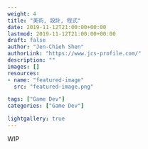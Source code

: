 ```yaml
---
weight: 4
title: "美術, 設計, 程式"
date: 2019-11-12T21:00:00+00:00
lastmod: 2019-11-12T21:00:00+00:00
draft: false
author: "Jen-Chieh Shen"
authorLink: "https://www.jcs-profile.com/"
description: ""
images: []
resources:
- name: "featured-image"
  src: "featured-image.png"

tags: ["Game Dev"]
categories: ["Game Dev"]

lightgallery: true
---
```


WIP
